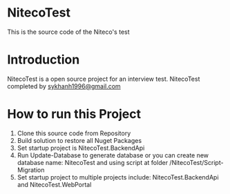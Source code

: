 # NitecoTest
This is the source code of the Niteco's test

# Introduction 
NitecoTest is a open source project for an interview test.
NitecoTest completed by sykhanh1996@gmail.com


# How to run this Project
1. Clone this source code from Repository
2. Build solution to restore all Nuget Packages
2. Set startup project is NitecoTest.BackendApi
3. Run Update-Database to generate database or you can create new database name: NitecoTest and using script at folder /NitecoTest/Script-Migration
4. Set startup project to multiple projects include: NitecoTest.BackendApi and NitecoTest.WebPortal